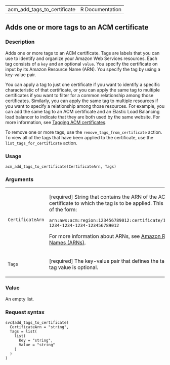 <table style="width: 100%;">
<tbody>
<tr class="odd">
<td>acm_add_tags_to_certificate</td>
<td style="text-align: right;">R Documentation</td>
</tr>
</tbody>
</table>

## Adds one or more tags to an ACM certificate

### Description

Adds one or more tags to an ACM certificate. Tags are labels that you
can use to identify and organize your Amazon Web Services resources.
Each tag consists of a `key` and an optional `value`. You specify the
certificate on input by its Amazon Resource Name (ARN). You specify the
tag by using a key-value pair.

You can apply a tag to just one certificate if you want to identify a
specific characteristic of that certificate, or you can apply the same
tag to multiple certificates if you want to filter for a common
relationship among those certificates. Similarly, you can apply the same
tag to multiple resources if you want to specify a relationship among
those resources. For example, you can add the same tag to an ACM
certificate and an Elastic Load Balancing load balancer to indicate that
they are both used by the same website. For more information, see
[Tagging ACM
certificates](https://docs.aws.amazon.com/acm/latest/userguide/tags.html).

To remove one or more tags, use the `remove_tags_from_certificate`
action. To view all of the tags that have been applied to the
certificate, use the `list_tags_for_certificate` action.

### Usage

    acm_add_tags_to_certificate(CertificateArn, Tags)

### Arguments

<table>
<colgroup>
<col style="width: 35%" />
<col style="width: 65%" />
</colgroup>
<tbody>
<tr class="odd">
<td><code
id="acm_add_tags_to_certificate_:_CertificateArn">CertificateArn</code></td>
<td><p>[required] String that contains the ARN of the ACM certificate to
which the tag is to be applied. This must be of the form:</p>
<p><code>arn:aws:acm:region:123456789012:certificate/12345678-1234-1234-1234-123456789012</code></p>
<p>For more information about ARNs, see <a
href="https://docs.aws.amazon.com/IAM/latest/UserGuide/reference-arns.html">Amazon
Resource Names (ARNs)</a>.</p></td>
</tr>
<tr class="even">
<td><code id="acm_add_tags_to_certificate_:_Tags">Tags</code></td>
<td><p>[required] The key-value pair that defines the tag. The tag value
is optional.</p></td>
</tr>
</tbody>
</table>

### Value

An empty list.

### Request syntax

    svc$add_tags_to_certificate(
      CertificateArn = "string",
      Tags = list(
        list(
          Key = "string",
          Value = "string"
        )
      )
    )
